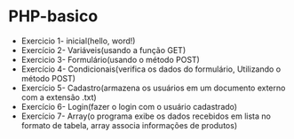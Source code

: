 # PHP-basico
 
* Exercicio 1- inicial(hello, word!)
* Exercício 2- Variáveis(usando a função GET)
* Exercicio 3- Formulário(usando o método POST) 
* Exercício 4- Condicionais(verifica os dados do formulário, Utilizando o método POST)
* Exercício 5- Cadastro(armazena os usuários em um documento externo com a extensão .txt)
* Exercício 6- Login(fazer o login com o usuário cadastrado)
* Exercício 7- Array(o programa exibe os dados recebidos em lista no formato de tabela, array associa informações de produtos)

